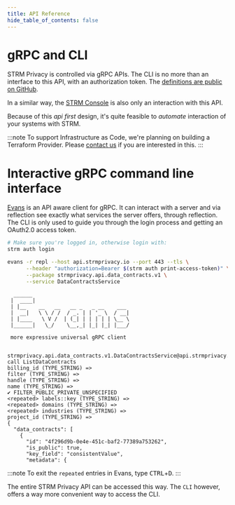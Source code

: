 ```yaml
---
title: API Reference
hide_table_of_contents: false
---
```


[//]: # (TODO add generated API reference. See make protodocs in API Definitions repository)

# gRPC and CLI

STRM Privacy is controlled via gRPC APIs. The CLI is no more than an interface to this API, with an
authorization token. The [definitions are public on GitHub](https://github.com/strmprivacy/api-definitions).

In a similar way, the [STRM Console](https://console.strmprivacy.io) is also only an interaction with this API.

Because of this _api first_ design, it's quite feasible to _automate_ interaction of your systems with STRM.

:::note
To support Infrastructure as Code, we're planning on building a Terraform Provider.
Please [contact us](docs/05-contact/index.md) if you are interested in this.
:::

# Interactive gRPC command line interface

[Evans](https://github.com/ktr0731/evans) is an API aware client for gRPC. It can interact with a server and via
reflection see exactly what services the server offers, through reflection. The CLI is only used to guide you through
the login process and getting an OAuth2.0 access token.

```bash
# Make sure you're logged in, otherwise login with:
strm auth login
```

```bash
evans -r repl --host api.strmprivacy.io --port 443 --tls \
      --header "authorization=Bearer $(strm auth print-access-token)" \
      --package strmprivacy.api.data_contracts.v1 \
      --service DataContractsService
```
```
  ______
 |  ____|
 | |__    __   __   __ _   _ __    ___
 |  __|   \ \ / /  / _. | | '_ \  / __|
 | |____   \ V /  | (_| | | | | | \__ \
 |______|   \_/    \__,_| |_| |_| |___/

 more expressive universal gRPC client


strmprivacy.api.data_contracts.v1.DataContractsService@api.strmprivacy.io:443> call ListDataContracts
billing_id (TYPE_STRING) =>
filter (TYPE_STRING) =>
handle (TYPE_STRING) =>
name (TYPE_STRING) =>
✔ FILTER_PUBLIC_PRIVATE_UNSPECIFIED
<repeated> labels::key (TYPE_STRING) =>
<repeated> domains (TYPE_STRING) =>
<repeated> industries (TYPE_STRING) =>
project_id (TYPE_STRING) =>
{
  "data_contracts": [
    {
      "id": "4f296d9b-0e4e-451c-baf2-77389a753262",
      "is_public": true,
      "key_field": "consistentValue",
      "metadata": {
```

:::note
To exit the `repeated` entries in Evans, type <kbd>CTRL</kbd>+<kbd>D</kbd>.
:::

The entire STRM Privacy API can be accessed this way. The `CLI` however, offers a way more convenient way to access the
CLI.
